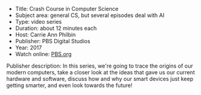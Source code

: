 * Title: Crash Course in Computer Science
* Subject area: general CS, but several episodes deal with AI
* Type: video series
* Duration: about 12 minutes each
* Host: Carrie Ann Philbin
* Publisher: PBS Digital Studios
* Year: 2017
* Watch online: [PBS.org](https://www.pbs.org/show/crash-course-computer-science/)

Publisher description: In this series, we're going to trace the origins of our modern computers, take a closer look at the ideas that gave us our current hardware and software, discuss how and why our smart devices just keep getting smarter, and even look towards the future!

